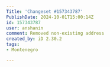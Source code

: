 ```yaml
---
Title: 'Changeset #157343787'
PublishDate: 2024-10-01T15:00:14Z
id: 157343787
user: anshanin
comment: Removed non-existing address
created_by: iD 2.30.2
tags:
- Montenegro

---
```


